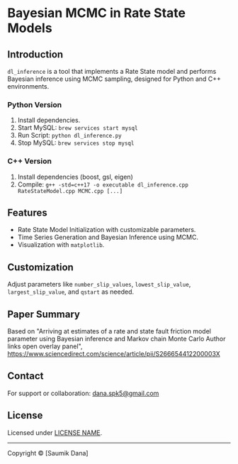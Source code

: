 # Bayesian MCMC in Rate State Models

## Introduction
`dl_inference` is a tool that implements a Rate State model and performs Bayesian inference using MCMC sampling, designed for Python and C++ environments.

### Python Version
1. Install dependencies.
2. Start MySQL: `brew services start mysql`
3. Run Script: `python dl_inference.py`
4. Stop MySQL: `brew services stop mysql`

### C++ Version
1. Install dependencies (boost, gsl, eigen)
2. Compile: `g++ -std=c++17 -o executable dl_inference.cpp RateStateModel.cpp MCMC.cpp [...]`

## Features
- Rate State Model Initialization with customizable parameters.
- Time Series Generation and Bayesian Inference using MCMC.
- Visualization with `matplotlib`.

## Customization
Adjust parameters like `number_slip_values`, `lowest_slip_value`, `largest_slip_value`, and `qstart` as needed.

## Paper Summary
Based on "Arriving at estimates of a rate and state fault friction model parameter using Bayesian inference and Markov chain Monte Carlo
Author links open overlay panel", 
https://www.sciencedirect.com/science/article/pii/S266654412200003X

## Contact
For support or collaboration: dana.spk5@gmail.com

## License
Licensed under [LICENSE NAME](path/to/LICENSE).

---
Copyright © [Saumik Dana]
